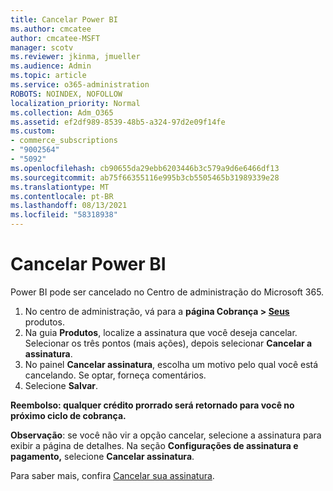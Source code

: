 ```yaml
---
title: Cancelar Power BI
ms.author: cmcatee
author: cmcatee-MSFT
manager: scotv
ms.reviewer: jkinma, jmueller
ms.audience: Admin
ms.topic: article
ms.service: o365-administration
ROBOTS: NOINDEX, NOFOLLOW
localization_priority: Normal
ms.collection: Adm_O365
ms.assetid: ef2df989-8539-48b5-a324-97d2e09f14fe
ms.custom:
- commerce_subscriptions
- "9002564"
- "5092"
ms.openlocfilehash: cb90655da29ebb6203446b3c579a9d6e6466df13
ms.sourcegitcommit: ab75f66355116e995b3cb5505465b31989339e28
ms.translationtype: MT
ms.contentlocale: pt-BR
ms.lasthandoff: 08/13/2021
ms.locfileid: "58318938"
---
```

# <a name="cancel-power-bi"></a>Cancelar Power BI

Power BI pode ser cancelado no Centro de administração do Microsoft 365.

1. No centro de administração, vá para a **página Cobrança > [Seus](https://go.microsoft.com/fwlink/p/?linkid=842054)** produtos.
2. Na guia **Produtos**, localize a assinatura que você deseja cancelar. Selecionar os três pontos (mais ações), depois selecionar **Cancelar a assinatura**.
3. No painel **Cancelar assinatura**, escolha um motivo pelo qual você está cancelando. Se optar, forneça comentários.
4. Selecione **Salvar**.

**Reembolso: qualquer crédito prorrado será retornado para você no próximo ciclo de cobrança.**

**Observação**: se você não vir a opção cancelar, selecione a assinatura para exibir a página de detalhes. Na seção **Configurações de assinatura e pagamento,** selecione **Cancelar assinatura**.

Para saber mais, confira [Cancelar sua assinatura](https://docs.microsoft.com/microsoft-365/commerce/subscriptions/cancel-your-subscription).